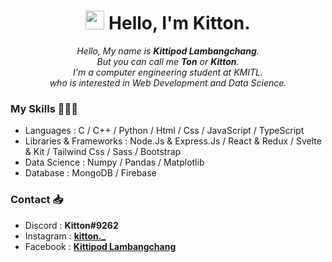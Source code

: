 <h1 align="center"><img src = "https://raw.githubusercontent.com/MartinHeinz/MartinHeinz/master/wave.gif" width = 30px> Hello, I'm Kitton.  </h1>

<p align="center"><i>Hello, My name is <b>Kittipod Lambangchang</b>.<br>But you can call me <b>Ton</b> or <b>Kitton</b>.<br>I'm a computer engineering student at KMITL. <br>who is interested in Web Development and Data Science.</i></p>

<h3>My Skills 👨🏻‍💻</h3>
<ul>
<li>Languages : C / C++ / Python / Html / Css / JavaScript / TypeScript</li>
<li>Libraries & Frameworks : Node.Js & Express.Js / React & Redux / Svelte & Kit / Tailwind Css / Sass / Bootstrap</li>
<li>Data Science : Numpy / Pandas / Matplotlib</li>
<li>Database : MongoDB / Firebase</li>

</ul>

<h3>Contact 📥</h3>
<ul>
<li>Discord : <b>Kitton#9262</b></li>
<li>Instagram : <a target="_blank" href="https://www.instagram.com/kitton._"><b>kitton._</b></a></li>
<li>Facebook : <a target="_blank" href="https://www.facebook.com/Thunder2004"><b>Kittipod Lambangchang</b></a></li>
</ul>
